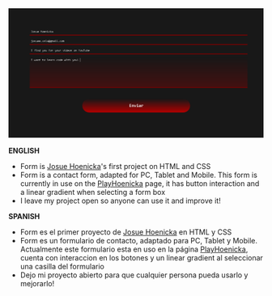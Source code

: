 <img src="/img/cap-form.png" alt="form josue hoenicka">

<b>ENGLISH</b>

- Form is <a href="https://github.com/josuehoenicka">Josue Hoenicka</a>'s first project on HTML and CSS
- Form is a contact form, adapted for PC, Tablet and Mobile. This form is currently in use on the <a href="https://playhoenicka.github.io/">PlayHoenicka</a> page, it has button interaction and a linear gradient when selecting a form box
- I leave my project open so anyone can use it and improve it!

<b>SPANISH</b>

- Form es el primer proyecto de <a href="https://github.com/josuehoenicka">Josue Hoenicka</a> en HTML y CSS
- Form es un formulario de contacto, adaptado para PC, Tablet y Mobile. Actualmente este formulario esta en uso en la página <a href="https://playhoenicka.github.io/">PlayHoenicka</a>, cuenta con interaccion en los botones y un linear gradient al seleccionar una casilla del formulario
- Dejo mi proyecto abierto para que cualquier persona pueda usarlo y mejorarlo!
